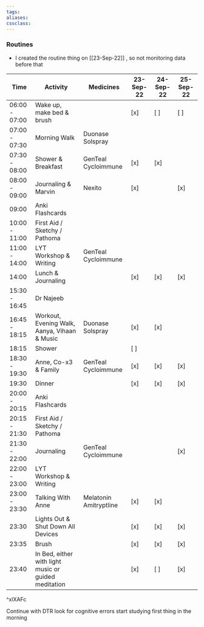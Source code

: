 ```yaml
---
tags:
aliases:
cssclass:
---
```


### Routines
- I created the routine thing on [[23-Sep-22]] , so not monitoring data before that

| Time          | Activity                                             | Medicines              | 23-Sep-22 | 24-Sep-22 | 25-Sep-22 |
| ------------- | ---------------------------------------------------- | ---------------------- | --------- | --------- | --------- |
| 06:00 - 07:00 | Wake up, make bed & brush                            |                        | [x]       | [ ]       | [ ]       |
| 07:00 - 07:30 | Morning Walk                                         | Duonase  Solspray      |           |           |           |
| 07:30 - 08:00 | Shower & Breakfast                                   | GenTeal Cycloimmune    | [x]       | [x]       |           |
| 08:00 - 09:00 | Journaling & Marvin                                  | Nexito                 | [x]       |           | [x]       |
| 09:00         | Anki Flashcards                                      |                        |           |           |           |
| 10:00 - 11:00 | First Aid / Sketchy / Pathoma                        |                        |           |           |           |
| 11:00 - 14:00 | LYT Workshop & Writing                               | GenTeal Cycloimmune    |           |           |           |
| 14:00         | Lunch & Journaling                                   |                        | [x]       | [x]       | [x]       |
| 15:30 - 16:45 | Dr Najeeb                                            |                        |           |           |           |
| 16:45 - 18:15 | Workout, Evening Walk, Aanya, Vihaan & Music         | Duonase  Solspray      | [x]       | [x]       |           |
| 18:15         | Shower                                               |                        | [ ]       |           |           |
| 18:30 - 19:30 | Anne, Co-x3 & Family                                 | GenTeal Cycloimmune    | [x]       | [x]       | [x]       |
| 19:30         | Dinner                                               |                        | [x]       | [x]       | [x]       |
| 20:00 - 20:15 | Anki Flashcards                                      |                        |           |           |           |
| 20:15 - 21:30 | First Aid / Sketchy / Pathoma                        |                        |           |           |           |
| 21:30 - 22:00 | Journaling                                           | GenTeal Cycloimmune    |           |           | [x]       |
| 22:00 - 23:00 | LYT Workshop & Writing                               |                        |           |           |           |
| 23:00 - 23:30 | Talking With Anne                                    | Melatonin Amitryptline | [x]       | [x]       |           |
| 23:30         | Lights Out & Shut Down All Devices                   |                        | [x]       | [x]       | [x]       |
| 23:35         | Brush                                                |                        | [x]       | [x]       | [x]       |
| 23:40         | In Bed, either with light music or guided meditation |                        | [x]       | [ ]       | [x]       |
^xlXAFc

Continue with DTR
look for cognitive errors
start studying first thing in the morning

